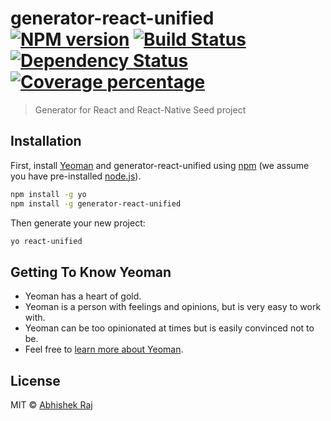 # generator-react-unified [![NPM version][npm-image]][npm-url] [![Build Status][travis-image]][travis-url] [![Dependency Status][daviddm-image]][daviddm-url] [![Coverage percentage][coveralls-image]][coveralls-url]
> Generator for React and React-Native Seed project

## Installation

First, install [Yeoman](http://yeoman.io) and generator-react-unified using [npm](https://www.npmjs.com/) (we assume you have pre-installed [node.js](https://nodejs.org/)).

```bash
npm install -g yo
npm install -g generator-react-unified
```

Then generate your new project:

```bash
yo react-unified
```

## Getting To Know Yeoman

 * Yeoman has a heart of gold.
 * Yeoman is a person with feelings and opinions, but is very easy to work with.
 * Yeoman can be too opinionated at times but is easily convinced not to be.
 * Feel free to [learn more about Yeoman](http://yeoman.io/).

## License

MIT © [Abhishek Raj](https://github.com/abhishek-raj)


[npm-image]: https://badge.fury.io/js/generator-react-unified.svg
[npm-url]: https://npmjs.org/package/generator-react-unified
[travis-image]: https://travis-ci.org/abhishek-raj/generator-react-unified.svg?branch=master
[travis-url]: https://travis-ci.org/abhishek-raj/generator-react-unified
[daviddm-image]: https://david-dm.org/abhishek-raj/generator-react-unified.svg?theme=shields.io
[daviddm-url]: https://david-dm.org/abhishek-raj/generator-react-unified
[coveralls-image]: https://coveralls.io/repos/abhishek-raj/generator-react-unified/badge.svg
[coveralls-url]: https://coveralls.io/r/abhishek-raj/generator-react-unified
